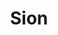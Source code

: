 ---
title:			"Sion"
post_path:	2018-08-19-sion-valais-switzerland
date_start:	2018/08/19
date_end:		2018/08/20
lat:        46.2257
lon:        7.2952
metadata:
  - year: 2018
  - cities:
      - Sion
  - countries:
      - Switzerland
  - continents:
      - Europe
  - regions:
      - Europe
photos:
  - ext:    01.jpg
    class:  vertical half
  - ext:    02.jpg
    class:  vertical half
  - ext:    03.jpg
    class:  horizontal
    text:   Domaine de Mythopia
---